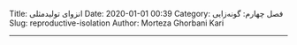 Title: انزوای تولید‌مثلی
Date: 2020-01-01 00:39
Category: فصل چهارم: گونه‌زایی
Slug: reproductive-isolation
Author: Morteza Ghorbani Kari

------
